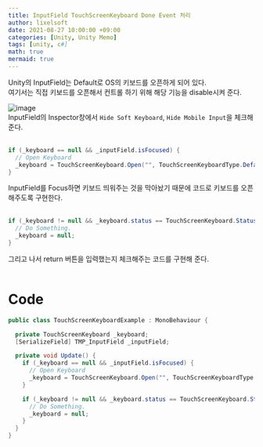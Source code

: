 ```yaml
---
title: InputField TouchScreenKeyboard Done Event 처리
author: lixelsoft
date: 2021-08-27 10:00:00 +09:00 
categories: [Unity, Unity Memo]
tags: [unity, c#]
math: true
mermaid: true
---
```



Unity의 InputField는 Default로 OS의 키보드를 오픈하게 되어 있다.<br>
여기서는 직접 키보드를 오픈해서 컨트롤 하기 위해 해당 기능을 disable시켜 준다.

![image](https://user-images.githubusercontent.com/56714476/131131480-eb6bcea5-ffd5-40aa-b31a-6464f4d8a172.png)
<br>
InputField의 Inspector창에서 `Hide Soft Keyboard`, `Hide Mobile Input`을 체크해준다.<br>
<br>

```cs
if (_keyboard == null && _inputField.isFocused) {
  // Open Keyboard
  _keyboard = TouchScreenKeyboard.Open("", TouchScreenKeyboardType.Default);
}
```
InputField를 Focus하면 키보드 띄워주는 것을 막아놨기 때문에 코드로 키보드를 오픈해주도록 구현한다.<br>
<br>


```cs
if (_keyboard != null && _keyboard.status == TouchScreenKeyboard.Status.Done) {
  // Do Something.
  _keyboard = null;
}
```
그리고 나서 return 버튼을 입력했는지 체크해주는 코드를 구현해 준다.
<br>
<br>

# Code
```cs
public class TouchScreenKeyboardExample : MonoBehaviour {

  private TouchScreenKeyboard _keyboard;
  [SerializeField] TMP_InputField _inputField;

  private void Update() {
    if (_keyboard == null && _inputField.isFocused) {
      // Open Keyboard
      _keyboard = TouchScreenKeyboard.Open("", TouchScreenKeyboardType.Default);
    }

    if (_keyboard != null && _keyboard.status == TouchScreenKeyboard.Status.Done) {
      // Do Something.
      _keyboard = null;
    }
  }
}
```
